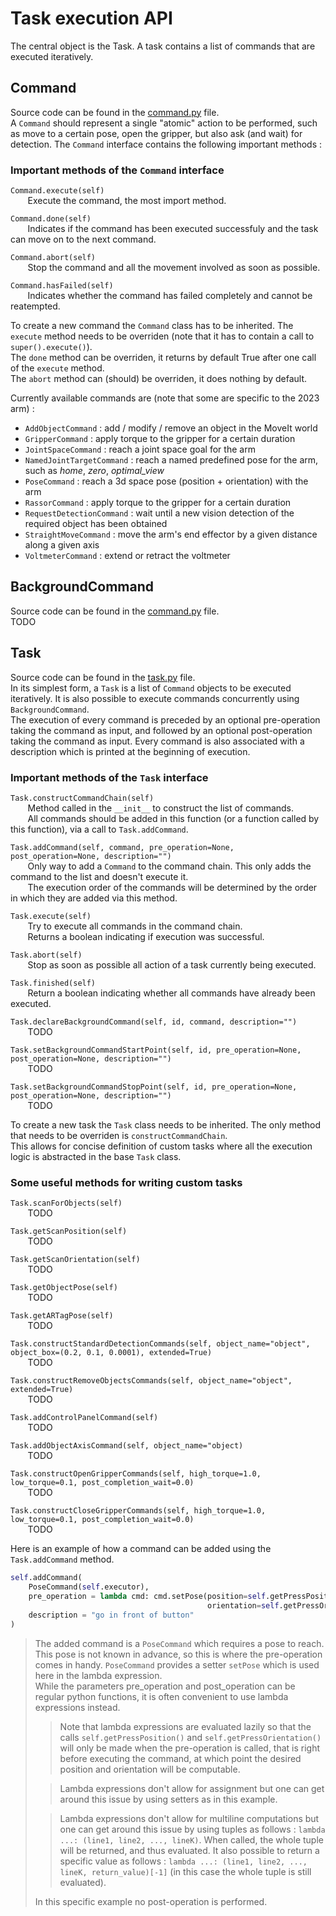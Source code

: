 # Task execution API

The central object is the Task. A task contains a list of commands that are executed iteratively.

## Command

Source code can be found in the [command.py](https://github.com/EPFLXplore/ERC_HD/blob/matthias-humble/hd_ws/src/kinematics/trajectory_planner/task_execution/command/command.py) file.  
A `Command` should represent a single "atomic" action to be performed, such as move to a certain pose, open the gripper, but also ask (and wait) for detection.
The `Command` interface contains the following important methods :

### Important methods of the `Command` interface

`Command.execute(self)`  
&nbsp;&nbsp;&nbsp;&nbsp;&nbsp;&nbsp; Execute the command, the most import method.  

`Command.done(self)`  
&nbsp;&nbsp;&nbsp;&nbsp;&nbsp;&nbsp; Indicates if the command has been executed successfuly and the task can move on to the next command.  

`Command.abort(self)`  
&nbsp;&nbsp;&nbsp;&nbsp;&nbsp;&nbsp; Stop the command and all the movement involved as soon as possible.  

`Command.hasFailed(self)`  
&nbsp;&nbsp;&nbsp;&nbsp;&nbsp;&nbsp; Indicates whether the command has failed completely and cannot be reatempted.


To create a new command the `Command` class has to be inherited. The `execute` method needs to be overriden (note that it has to contain a call to `super().execute()`).  
The `done` method can be overriden, it returns by default True after one call of the `execute` method.  
The `abort` method can (should) be overriden, it does nothing by default.  

Currently available commands are (note that some are specific to the 2023 arm) :
* `AddObjectCommand` : add / modify / remove an object in the MoveIt world
* `GripperCommand` : apply torque to the gripper for a certain duration
* `JointSpaceCommand` : reach a joint space goal for the arm
* `NamedJointTargetCommand` : reach a named predefined pose for the arm, such as *home*, *zero*, *optimal_view*
* `PoseCommand` : reach a 3d space pose (position + orientation) with the arm
* `RassorCommand` : apply torque to the gripper for a certain duration
* `RequestDetectionCommand` : wait until a new vision detection of the required object has been obtained
* `StraightMoveCommand` : move the arm's end effector by a given distance along a given axis
* `VoltmeterCommand` : extend or retract the voltmeter


## BackgroundCommand

Source code can be found in the [command.py](https://github.com/EPFLXplore/ERC_HD/blob/matthias-humble/hd_ws/src/kinematics/trajectory_planner/task_execution/command/command.py) file.  
TODO


## Task

Source code can be found in the [task.py](https://github.com/EPFLXplore/ERC_HD/blob/matthias-humble/hd_ws/src/kinematics/trajectory_planner/task_execution/task/task.py) file.  
In its simplest form, a `Task` is a list of `Command` objects to be executed iteratively. It is also possible to execute commands concurrently using `BackgroundCommand`.  
The execution of every command is preceded by an optional pre-operation taking the command as input, and followed by an optional post-operation taking the command as input. Every command is also associated with a description which is printed at the beginning of execution.

### Important methods of the `Task` interface
  
`Task.constructCommandChain(self)`  
&nbsp;&nbsp;&nbsp;&nbsp;&nbsp;&nbsp; Method called in the `__init__` to construct the list of commands.  
&nbsp;&nbsp;&nbsp;&nbsp;&nbsp;&nbsp; All commands should be added in this function (or a function called by this function), via a call to `Task.addCommand`.  

`Task.addCommand(self, command, pre_operation=None, post_operation=None, description="")`  
&nbsp;&nbsp;&nbsp;&nbsp;&nbsp;&nbsp; Only way to add a `Command` to the command chain. This only adds the command to the list and doesn't execute it.  
&nbsp;&nbsp;&nbsp;&nbsp;&nbsp;&nbsp; The execution order of the commands will be determined by the order in which they are added via this method.  

`Task.execute(self)`  
&nbsp;&nbsp;&nbsp;&nbsp;&nbsp;&nbsp; Try to execute all commands in the command chain.  
&nbsp;&nbsp;&nbsp;&nbsp;&nbsp;&nbsp; Returns a boolean indicating if execution was successful.  

`Task.abort(self)`  
&nbsp;&nbsp;&nbsp;&nbsp;&nbsp;&nbsp; Stop as soon as possible all action of a task currently being executed.  

`Task.finished(self)`  
&nbsp;&nbsp;&nbsp;&nbsp;&nbsp;&nbsp; Return a boolean indicating whether all commands have already been executed.

`Task.declareBackgroundCommand(self, id, command, description="")`  
&nbsp;&nbsp;&nbsp;&nbsp;&nbsp;&nbsp; TODO

`Task.setBackgroundCommandStartPoint(self, id, pre_operation=None, post_operation=None, description="")`  
&nbsp;&nbsp;&nbsp;&nbsp;&nbsp;&nbsp; TODO

`Task.setBackgroundCommandStopPoint(self, id, pre_operation=None, post_operation=None, description="")`  
&nbsp;&nbsp;&nbsp;&nbsp;&nbsp;&nbsp; TODO


To create a new task the `Task` class needs to be inherited. The only method that needs to be overriden is `constructCommandChain`.  
This allows for concise definition of custom tasks where all the execution logic is abstracted in the base `Task` class.

### Some useful methods for writing custom tasks

`Task.scanForObjects(self)`  
&nbsp;&nbsp;&nbsp;&nbsp;&nbsp;&nbsp; TODO  

`Task.getScanPosition(self)`  
&nbsp;&nbsp;&nbsp;&nbsp;&nbsp;&nbsp; TODO  

`Task.getScanOrientation(self)`  
&nbsp;&nbsp;&nbsp;&nbsp;&nbsp;&nbsp; TODO  

`Task.getObjectPose(self)`  
&nbsp;&nbsp;&nbsp;&nbsp;&nbsp;&nbsp; TODO  

`Task.getARTagPose(self)`  
&nbsp;&nbsp;&nbsp;&nbsp;&nbsp;&nbsp; TODO  

`Task.constructStandardDetectionCommands(self, object_name="object", object_box=(0.2, 0.1, 0.0001), extended=True)`  
&nbsp;&nbsp;&nbsp;&nbsp;&nbsp;&nbsp; TODO  

`Task.constructRemoveObjectsCommands(self, object_name="object", extended=True)`  
&nbsp;&nbsp;&nbsp;&nbsp;&nbsp;&nbsp; TODO  

`Task.addControlPanelCommand(self)`  
&nbsp;&nbsp;&nbsp;&nbsp;&nbsp;&nbsp; TODO  

`Task.addObjectAxisCommand(self, object_name="object)`  
&nbsp;&nbsp;&nbsp;&nbsp;&nbsp;&nbsp; TODO  

`Task.constructOpenGripperCommands(self, high_torque=1.0, low_torque=0.1, post_completion_wait=0.0)`  
&nbsp;&nbsp;&nbsp;&nbsp;&nbsp;&nbsp; TODO  

`Task.constructCloseGripperCommands(self, high_torque=1.0, low_torque=0.1, post_completion_wait=0.0)`  
&nbsp;&nbsp;&nbsp;&nbsp;&nbsp;&nbsp; TODO  



Here is an example of how a command can be added using the `Task.addCommand` method.


```python 
self.addCommand(
    PoseCommand(self.executor),
    pre_operation = lambda cmd: cmd.setPose(position=self.getPressPosition(),
                                            orientation=self.getPressOrientation()),
    description = "go in front of button"
)
```
> The added command is a `PoseCommand` which requires a pose to reach. This pose is not known in advance, so this is where the pre-operation comes in handy. `PoseCommand` provides a setter `setPose` which is used here in the lambda expression.  
> While the parameters pre_operation and post_operation can be regular python functions, it is often convenient to use lambda expressions instead.
> > Note that lambda expressions are evaluated lazily so that the calls `self.getPressPosition()` and `self.getPressOrientation()` will only be made when the pre-operation is called, that is right before executing the command, at which point the desired position and orientation will be computable.
> 
> > Lambda expressions don't allow for assignment but one can get around this issue by using setters as in this example.
> 
> > Lambda expressions don't allow for multiline computations but one can get around this issue by using tuples as follows : `lambda ...: (line1, line2, ..., lineK)`. When called, the whole tuple will be returned, and thus evaluated. It also possible to return a specific value as follows : `lambda ...: (line1, line2, ..., lineK, return_value)[-1]` (in this case the whole tuple is still evaluated).
> 
> In this specific example no post-operation is performed.


